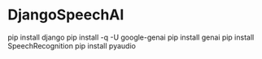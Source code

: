 # DjangoSpeechAI

pip install django
pip install -q -U google-genai
pip install genai
pip install SpeechRecognition
pip install pyaudio